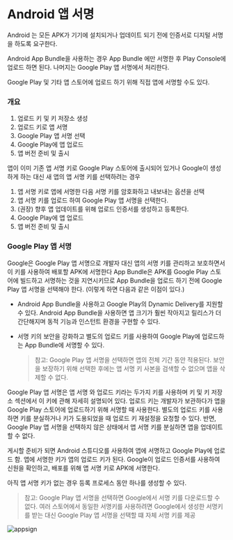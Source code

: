 # Android 앱 서명

Android 는 모든 APK가 기기에 설치되거나 업데이트 되기 전에 인증서로 디지털 서명을 하도록 요구한다.

Android App Bundle을 사용하는 경우 App Bundle 에만 서명한 후 Play Console에 업로드 하면 된다. 나머지는 Google Play 앱 서명에서 처리한다.

Google Play 및 기타 앱 스토어에 업로드 하기 위해 직접 앱에 서명할 수도 있다.



### 개요

1. 업로드 키 및 키 저장소 생성
2. 업로드 키로 앱 서명
3. Google Play 앱 서명 선택
4. Google Play에 앱 업로드
5. 앱 버전 준비 및 출시



앱이 이미 기존 앱 서명 키로 Google Play 스토어에 출시되어 있거나 Google이 생성하게 하는 대신 새 앱의 앱 서명 키를 선택하려는 경우

1. 앱 서명 키로 앱에 서명한 다음 서명 키를 암호화하고 내보내는 옵션을 선택
2. 앱 서명 키를 업로드 하여 Google Play 앱 서명을 선택한다.
3. (권장) 향후 앱 업데이트를 위해 업로드 인증서를 생성하고 등록한다.
4. Google Play에 앱 업로드
5. 앱 버전 준비 및 출시



### Google Play 앱 서명

Google은 Google Play 앱 서명으로 개발자 대신 앱의 서명 키를 관리하고 보호하면서 이 키를 사용하여 배포할 APK에 서명한다 App Bundle은 APK를 Google Play 스토어에 빌드하고 서명하는 것을 지연시키므로 App Bundle을 업로드 하기 전에 Google Play 앱 서명을 선택해야 한다. (이렇게 하면 다음과 같은 이점이 있다.)



- Android App Bundle을 사용하고 Google Play의 Dynamic Delivery를 지원할 수 있다. Android App Bundle을 사용하면 앱 크기가 훨씬 작아지고 릴리스가 더 간단해지며 동적 기능과 인스턴트 환경을 구현할 수 있다.

- 서명 키의 보안을 강화하고 별도의 업로드 키를 사용하여 Google Play에 업로드하는 App Bundle에 서명할 수 있다.

  > 참고: Google Play 앱 서명을 선택하면 앱의 전체 기간 동안 적용된다. 보안을 보장하기 위해 선택한 후에는 앱 서명 키 사본을 검색할 수 없으며 앱을 삭제할 수 없다.

Google Play 앱 서명은 앱 서명 와 업로드 키라는 두가지 키를 사용하며 키 및 키 저장소 섹션에서 이 키에 관해 자세히 설명되어 있다. 업로드 키는 개발자가 보관하다가 앱을 Google Play 스토어에 업로드하기 위해 서명할 때 사용한다. 별도의 업로드 키를 사용하면 키를 분실하거나 키가 도용되었을 때 업로드 키 재설정을 요청할 수 있다. 반면, Google Play 앱 서명을 선택하지 않은 상태에서 앱 서명 키를 분실하면 앱을 업데이트 할 수 없다. 

게시할 준비가 되면 Android 스튜디오를 사용하여 앱에 서명하고 Google Play에 업로드 함. 앱에 서명한 키가 앱의 업로드 키가 된다. Google이 업로드 인증서를 사용하여 신원을 확인하고, 배포를 위해 앱 서명 키로 APK에 서명한다.

아직 앱 서명 키가 없는 경우 등록 프로세스 동안 하나를 생성할 수 있다.

> 참고: Google Play 앱 서명을 선택하면 Google에서 서명 키를 다운로드할 수 없다. 여러 스토어에서 동일한 서명키를 사용하려면 Google에서 생성한 서명키를 받는 대신 Google Play 앱 서명을 선택할 떄 자체 서명 키를 제공

![appsign](/Users/konghyoeun/Desktop/Study/docx/ReactNative/image/appsign.png)



